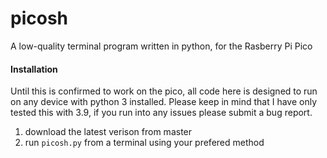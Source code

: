 # picosh
A low-quality terminal program written in python, for the Rasberry Pi Pico

#### Installation
Until this is confirmed to work on the pico, all code here is designed to run on any device with python 3 installed. Please keep in mind that I have only tested this with 3.9, if you run into any issues please submit a bug report.

1. download the latest verison from master
2. run `picosh.py` from a terminal using your prefered method
